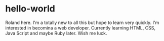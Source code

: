 hello-world
===========

Roland here. I'm a totally new to all this but hope to learn very quickly. I'm interested in becomina a web developer. Currently learning HTML, CSS, Java Script and maybe Ruby later. Wish me luck.
